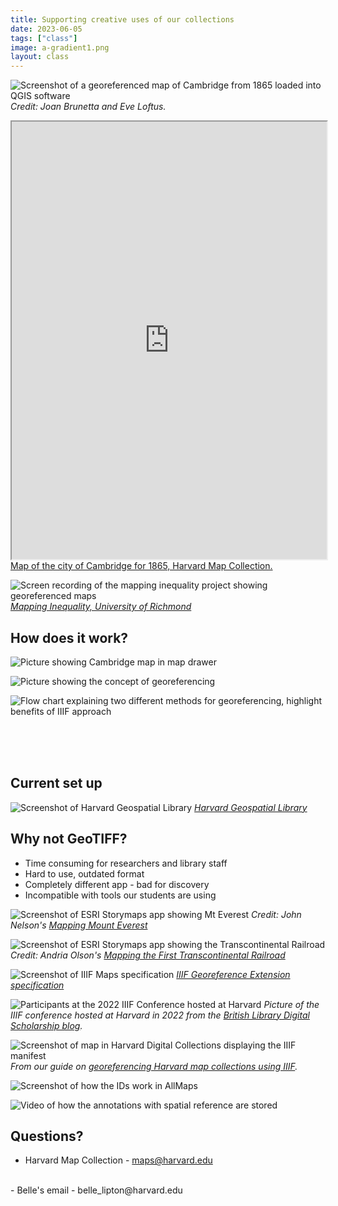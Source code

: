 ```yaml
---
title: Supporting creative uses of our collections
date: 2023-06-05
tags: ["class"]
image: a-gradient1.png
layout: class
---
```


![Screenshot of a georeferenced map of Cambridge from 1865 loaded into QGIS software](media/map3.png)
_Credit: Joan Brunetta and Eve Loftus._

<iframe width="100%" height="700" src="https://iiif.lib.harvard.edu/manifests/view/ids:2568928" title="Map of the city of Cambridge for 1865" ></iframe>
<figcaption class="append"><a href="https://curiosity.lib.harvard.edu/scanned-maps/catalog/44-990094789400203941">Map of the city of Cambridge for 1865, Harvard Map Collection.</a></figcaption>

![Screen recording of the mapping inequality project showing georeferenced maps](media/mapping-inequality.gif)
_[Mapping Inequality, University of Richmond](https://dsl.richmond.edu/panorama/redlining/#loc=13/41.925/-87.739&city=chicago-il&area=C118)_

## How does it work?

![Picture showing Cambridge map in map drawer](media/map.jpg)

![Picture showing the concept of georeferencing](media/georef.gif)



![Flow chart explaining two different methods for georeferencing, highlight benefits of IIIF approach](media/flow-chart.png)

<br>
<br>
<br>

## Current set up

![Screenshot of Harvard Geospatial Library](media/hgl-geotif.png)
_[Harvard Geospatial Library](https://hgl.harvard.edu/?_gl=1*1rnkd7y*_ga*OTU5OTg4NjIzLjE2NjgwMTE5ODY.*_ga_3CXC97RWEK*MTY4NjU5MTg2NC45Ny4xLjE2ODY1OTQyMTEuNjAuMC4w)_

## Why not GeoTIFF?

- Time consuming for researchers and library staff
- Hard to use, outdated format
- Completely different app - bad for discovery
- Incompatible with tools our students are using



![Screenshot of ESRI Storymaps app showing Mt Everest](media/nelson.gif)
_Credit: John Nelson's [Mapping Mount Everest](https://storymaps.arcgis.com/collections/bfaf06d067f941bebd74cf1a86d39a06?item=2/)_


![Screenshot of ESRI Storymaps app showing the Transcontinental Railroad](media/olson.gif)
_Credit: Andria Olson's [Mapping the First Transcontinental Railroad](https://stanford.maps.arcgis.com/apps/MapSeries/index.html?appid=2f3728c0622743adb5d3b2ab0e00ce6c)_



![Screenshot of IIIF Maps specification](media/specification.png)
_[IIIF Georeference Extension specification](https://iiif.io/news/2023/05/15/georef-extension-published/)_


![Participants at the 2022 IIIF Conference hosted at Harvard](media/bl-blog.jpeg)
_Picture of the IIIF conference hosted at Harvard in 2022 from the [British Library Digital Scholarship blog](https://blogs.bl.uk/digital-scholarship/2022/06/iiif-conference-2022.html)._

![Screenshot of map in Harvard Digital Collections displaying the IIIF manifest](media/guide.png)
_From our guide on [georeferencing Harvard map collections using IIIF](https://mapping.share.library.harvard.edu/tutorials/georeferencing/allmaps/)._

![Screenshot of how the IDs work in AllMaps](media/ids.png)

![Video of how the annotations with spatial reference are stored](media/anno.gif)

## Questions?

- Harvard Map Collection - maps@harvard.edu 
<br>
- Belle's email - belle_lipton@harvard.edu